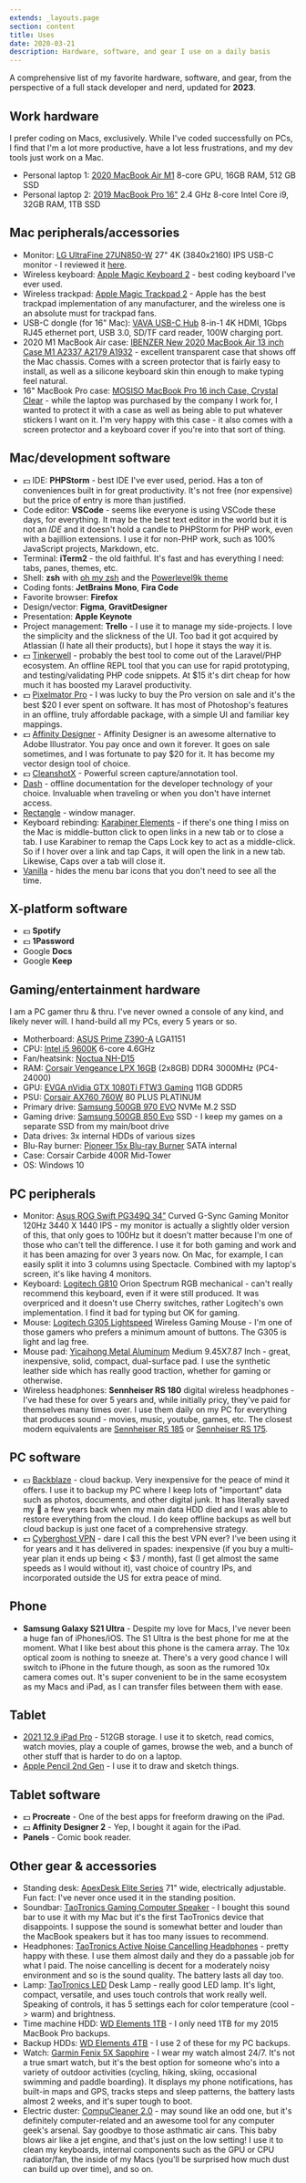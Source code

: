 ```yaml
---
extends: _layouts.page
section: content
title: Uses
date: 2020-03-21
description: Hardware, software, and gear I use on a daily basis
---
```


A comprehensive list of my favorite hardware, software, and gear, from the perspective of a full stack developer and nerd, updated for **2023**.

## Work hardware

I prefer coding on Macs, exclusively. While I've coded successfully on PCs, I find that I'm a lot more productive, have a lot less frustrations, and my dev tools just work on a Mac.

- Personal laptop 1: [2020 MacBook Air M1](https://amzn.to/3k7K3Xe) 8-core GPU, 16GB RAM, 512 GB SSD
- Personal laptop 2: [2019 MacBook Pro 16"](https://amzn.to/33A3Hmm) 2.4 GHz 8-core Intel Core i9, 32GB RAM, 1TB SSD

## Mac peripherals/accessories

- Monitor: [LG UltraFine 27UN850-W](https://amzn.to/3Ylbu2T) 27" 4K (3840x2160) IPS USB-C monitor - I reviewed it [here](/blog/lg-ultrafine-27un850-w-monitor-on-mac-setup-review).
- Wireless keyboard: [Apple Magic Keyboard 2](https://amzn.to/2y01l4D) - best coding keyboard I've ever used.
- Wireless trackpad: [Apple Magic Trackpad 2](https://amzn.to/33Chitn) - Apple has the best trackpad implementation of any manufacturer, and the wireless one is an absolute must for trackpad fans.
- USB-C dongle (for 16" Mac): [VAVA USB-C Hub](https://amzn.to/3dpKOaz) 8-in-1 4K HDMI, 1Gbps RJ45 ethernet port, USB 3.0, SD/TF card reader, 100W charging port.
- 2020 M1 MacBook Air case: [IBENZER New 2020 MacBook Air 13 inch Case M1 A2337 A2179 A1932](https://amzn.to/2ZDtclu) - excellent transparent case that shows off the Mac chassis. Comes with a screen protector that is fairly easy to install, as well as a silicone keyboard skin thin enough to make typing feel natural.
- 16" MacBook Pro case: [MOSISO MacBook Pro 16 inch Case, Crystal Clear](https://amzn.to/3bdWmLZ) - while the laptop was purchased by the company I work for, I wanted to protect it with a case as well as being able to put whatever stickers I want on it. I'm very happy with this case - it also comes with a screen protector and a keyboard cover if you're into that sort of thing. 

## Mac/development software

- 💵 IDE: **PHPStorm** - best IDE I've ever used, period. Has a ton of conveniences built in for great productivity. It's not free (nor expensive) but the price of entry is more than justified.
- Code editor: **VSCode** - seems like everyone is using VSCode these days, for everything. It may be the best text editor in the world but it is not an *IDE* and it doesn't hold a candle to PHPStorm for PHP work, even with a bajillion extensions. I use it for non-PHP work, such as 100% JavaScript projects, Markdown, etc.
- Terminal: **iTerm2** - the old faithful. It's fast and has everything I need: tabs, panes, themes, etc.
- Shell: **zsh** with [oh my zsh](https://ohmyz.sh/) and the [Powerlevel9k theme](https://github.com/Powerlevel9k/powerlevel9k)
- Coding fonts: **JetBrains Mono**, **Fira Code**
- Favorite browser: **Firefox**
- Design/vector: **Figma**, **GravitDesigner**
- Presentation: **Apple Keynote**
- Project management: **Trello** - I use it to manage my side-projects. I love the simplicity and the slickness of the UI. Too bad it got acquired by Atlassian (I hate all their products), but I hope it stays the way it is.
- 💵 [Tinkerwell](https://tinkerwell.app/) - probably the best tool to come out of the Laravel/PHP ecosystem. An offline REPL tool that you can use for rapid prototyping, and testing/validating PHP code snippets. At $15 it's dirt cheap for how much it has boosted my Laravel productivity.
- 💵 [Pixelmator Pro](https://www.pixelmator.com/pro/) - I was lucky to buy the Pro version on sale and it's the best $20 I ever spent on software. It has most of Photoshop's features in an offline, truly affordable package, with a simple UI and familiar key mappings.
- 💵 [Affinity Designer](https://affinity.serif.com/) - Affinity Designer is an awesome alternative to Adobe Illustrator. You pay once and own it forever. It goes on sale sometimes, and I was fortunate to pay $20 for it. It has become my vector design tool of choice.
- 💵 [CleanshotX](https://cleanshot.com/) - Powerful screen capture/annotation tool.
- [Dash](https://kapeli.com/dash) - offline documentation for the developer technology of your choice. Invaluable when traveling or when you don't have internet access.
- [Rectangle](https://rectangleapp.com/) - window manager.
- Keyboard rebinding: [Karabiner Elements](https://karabiner-elements.pqrs.org/) - if there's one thing I miss on the Mac is middle-button click to open links in a new tab or to close a tab. I use Karabiner to remap the Caps Lock key to act as a middle-click. So if I hover over a link and tap Caps, it will open the link in a new tab. Likewise, Caps over a tab will close it.
- [Vanilla](https://matthewpalmer.net/vanilla/) - hides the menu bar icons that you don't need to see all the time.  

## X-platform software

- 💵 **Spotify**
- 💵 **1Password**
- Google **Docs**
- Google **Keep**

## Gaming/entertainment hardware

I am a PC gamer thru & thru. I've never owned a console of any kind, and likely never will. I hand-build all my PCs, every 5 years or so.

- Motherboard: [ASUS Prime Z390-A](https://amzn.to/2WzTOns) LGA1151
- CPU: [Intel i5 9600K](https://amzn.to/398tjYL) 6-core 4.6GHz
- Fan/heatsink: [Noctua NH-D15](https://amzn.to/2U8yALB)
- RAM: [Corsair Vengeance LPX 16GB](https://amzn.to/2U94N5D) (2x8GB) DDR4 3000MHz (PC4-24000)
- GPU: [EVGA nVidia GTX 1080Ti FTW3 Gaming](https://amzn.to/3bk382X) 11GB GDDR5
- PSU: [Corsair AX760 760W](https://amzn.to/2QBdkfz) 80 PLUS PLATINUM
- Primary drive: [Samsung 500GB 970 EVO](https://amzn.to/2UqV3lZ) NVMe M.2 SSD
- Gaming drive: [Samsung 500GB 850 Evo](https://amzn.to/33ANgGB) SSD - I keep my games on a separate SSD from my main/boot drive
- Data drives: 3x internal HDDs of various sizes 
- Blu-Ray burner: [Pioneer 15x Blu-ray Burner](https://amzn.to/3bhDBHz) SATA internal 
- Case: Corsair Carbide 400R Mid-Tower
- OS: Windows 10

## PC peripherals

- Monitor: [Asus ROG Swift PG349Q 34”](https://amzn.to/2Ur3nCu) Curved G-Sync Gaming Monitor 120Hz 3440 X 1440 IPS - my monitor is actually a slightly older version of this, that only goes to 100Hz but it doesn't matter because I'm one of those who can't tell the difference. I use it for both gaming and work and it has been amazing for over 3 years now. On Mac, for example, I can easily split it into 3 columns using Spectacle. Combined with my laptop's screen, it's like having 4 monitors.
- Keyboard: [Logitech G810](https://amzn.to/2Ure1sR) Orion Spectrum RGB mechanical - can't really recommend this keyboard, even if it were still produced. It was overpriced and it doesn't use Cherry switches, rather Logitech's own implementation. I find it bad for typing but OK for gaming.
- Mouse: [Logitech G305 Lightspeed](https://amzn.to/2UcO15I) Wireless Gaming Mouse - I'm one of those gamers who prefers a minimum amount of buttons. The G305 is light and lag free.
- Mouse pad: [Yicaihong Metal Aluminum](https://amzn.to/3dlCwAf) Medium 9.45X7.87 Inch - great, inexpensive, solid, compact, dual-surface pad. I use the synthetic leather side which has really good traction, whether for gaming or otherwise.
- Wireless headphones: **Sennheiser RS 180** digital wireless headphones - I've had these for over 5 years and, while initially pricy, they've paid for themselves many times over. I use them daily on my PC for everything that produces sound - movies, music, youtube, games, etc. The closest modern equivalents are [Sennheiser RS 185](https://amzn.to/2U9Elsn) or [Sennheiser RS 175](https://amzn.to/3aaUN1p).

## PC software

- 💵 [Backblaze](https://www.backblaze.com/) - cloud backup. Very inexpensive for the peace of mind it offers. I use it to backup my PC where I keep lots of "important" data such as photos, documents, and other digital junk. It has literally saved my 🥓 a few years back when my main data HDD died and I was able to restore everything from the cloud. I do keep offline backups as well but cloud backup is just one facet of a comprehensive strategy.
- 💵 [Cyberghost VPN](https://www.cyberghostvpn.com/) - dare I call this the best VPN ever? I've been using it for years and it has delivered in spades: inexpensive (if you buy a multi-year plan it ends up being < $3 / month), fast (I get almost the same speeds as I would without it), vast choice of country IPs, and incorporated outside the US for extra peace of mind.

## Phone

- **Samsung Galaxy S21 Ultra** - Despite my love for Macs, I've never been a huge fan of iPhones/iOS. The S1 Ultra is the best phone for me at the moment. What I like best about this phone is the camera array. The 10x optical zoom is nothing to sneeze at. There's a very good chance I will switch to iPhone in the future though, as soon as the rumored 10x camera comes out. It's super convenient to be in the same ecosystem as my Macs and iPad, as I can transfer files between them with ease.

## Tablet

- [2021 12.9 iPad Pro](https://amzn.to/3XSnEjW) - 512GB storage. I use it to sketch, read comics, watch movies, play a couple of games, browse the web, and a bunch of other stuff that is harder to do on a laptop.  
- [Apple Pencil 2nd Gen](https://amzn.to/3wDK0cQ) - I use it to draw and sketch things.

## Tablet software

- 💵 **Procreate** - One of the best apps for freeform drawing on the iPad.
- 💵 **Affinity Designer 2** - Yep, I bought it again for the iPad.
- **Panels** - Comic book reader.

## Other gear & accessories

- Standing desk: [ApexDesk Elite Series](https://amzn.to/2QE6buW) 71" wide, electrically adjustable. Fun fact: I've never once used it in the standing position.
- Soundbar: [TaoTronics Gaming Computer Speaker](https://amzn.to/2vD9yuC) - I bought this sound bar to use it with my Mac but it's the first TaoTronics device that disappoints. I suppose the sound is somewhat better and louder than the MacBook speakers but it has too many issues to recommend.
- Headphones: [TaoTronics Active Noise Cancelling Headphones](https://amzn.to/2J3nBgi) - pretty happy with these. I use them almost daily and they do a passable job for what I paid. The noise cancelling is decent for a moderately noisy environment and so is the sound quality. The battery lasts all day too.
- Lamp: [TaoTronics LED](https://amzn.to/33CmMEB) Desk Lamp - really good LED lamp. It's light, compact, versatile, and uses touch controls that work really well. Speaking of controls, it has 5 settings each for color temperature (cool -> warm) and brightness. 
- Time machine HDD: [WD Elements 1TB](https://amzn.to/2UyXyTE) - I only need 1TB for my 2015 MacBook Pro backups.
- Backup HDDs: [WD Elements 4TB](https://amzn.to/3bgbCrK) - I use 2 of these for my PC backups. 
- Watch: [Garmin Fenix 5X Sapphire](https://amzn.to/2WwV8Y9) - I wear my watch almost 24/7. It's not a true smart watch, but it's the best option for someone who's into a variety of outdoor activities (cycling, hiking, skiing, occasional swimming and paddle boarding). It displays my phone notifications, has built-in maps and GPS, tracks steps and sleep patterns, the battery lasts almost 2 weeks, and it's super tough to boot.
- Electric duster: [CompuCleaner 2.0](https://amzn.to/2QEc6Qv) - may sound like an odd one, but it's definitely computer-related and an awesome tool for any computer geek's arsenal. Say goodbye to those asthmatic air cans. This baby blows air like a jet engine, and that's just on the low setting! I use it to clean my keyboards, internal components such as the GPU or CPU radiator/fan, the inside of my Macs (you'll be surprised how much dust can build up over time), and so on.
